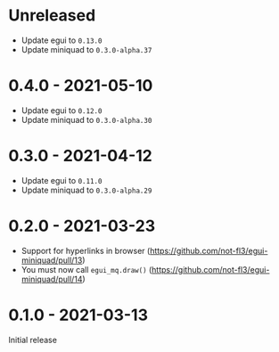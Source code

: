 # Unreleased
* Update egui to `0.13.0`
* Update miniquad to `0.3.0-alpha.37`

# 0.4.0 - 2021-05-10
* Update egui to `0.12.0`
* Update miniquad to `0.3.0-alpha.30`

# 0.3.0 - 2021-04-12
* Update egui to `0.11.0`
* Update miniquad to `0.3.0-alpha.29`

# 0.2.0 - 2021-03-23
* Support for hyperlinks in browser (<https://github.com/not-fl3/egui-miniquad/pull/13>)
* You must now call `egui_mq.draw()` (<https://github.com/not-fl3/egui-miniquad/pull/14>)

# 0.1.0 - 2021-03-13
Initial release
